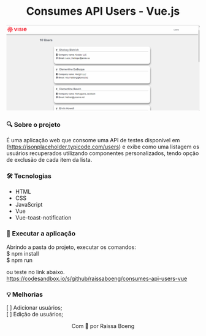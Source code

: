 <h1 align="center">Consumes API Users - Vue.js</h1>

<img src="consumes-api-vue.gif"/>

### :mag: Sobre o projeto

É uma aplicação web que consome uma API de testes disponível em (https://jsonplaceholder.typicode.com/users) e exibe como uma listagem os usuários recuperados utilizando componentes personalizados, tendo opção de exclusão de cada item da lista.

### 🛠️ Tecnologias

- HTML
- CSS
- JavaScript
- Vue
- Vue-toast-notification

### :key: Executar a aplicação

Abrindo a pasta do projeto, executar os comandos: <br/>
$ npm install <br/>
$ npm run <br/>

ou teste no link abaixo. <br />
https://codesandbox.io/s/github/raissaboeng/consumes-api-users-vue

### :bulb: Melhorias
[ ] Adicionar usuários; <br/>
[ ] Edição de usuários; <br />

<p align="center">Com 💜 por Raissa Boeng</p>
